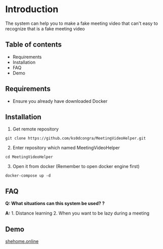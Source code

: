 # Introduction

The system can help you to make a fake meeting video that can't easy to recognize that is a fake meeting video

## Table of contents

- Requirements
- Installation
- FAQ
- Demo

## Requirements

* Ensure you already have downloaded Docker 

## Installation

1. Get remote repository
```
git clone https://github.com/ks0dcongra/MeetingVideoHelper.git
```

2. Enter repository which named MeetingVideoHelper

```
cd MeetingVideoHelper
```

3. Open it from docker (Remember to open docker engine first)
```
docker-compose up -d
```

## FAQ

**Q: What situations can this system be used? ?**

**A:** 1. Distance learning 2. When you want to be lazy during a meeting

## Demo
[shehome.online](https://shehome.online)
